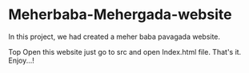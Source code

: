 # Meherbaba-Mehergada-website
In this project, we had created a meher baba pavagada website.

Top Open this website just go to src and open Index.html file.
That's it.
Enjoy...!

